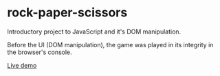 # rock-paper-scissors

Introductory project to JavaScript and it's DOM manipulation.

Before the UI (DOM manipulation), the game was played in its integrity in the browser's console.

[Live demo](https://dimluar.github.io/rock-paper-scissors/)
